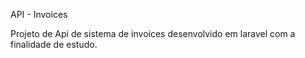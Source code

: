 API - Invoices

Projeto de Api de sistema de invoices desenvolvido em laravel com a finalidade de estudo.
